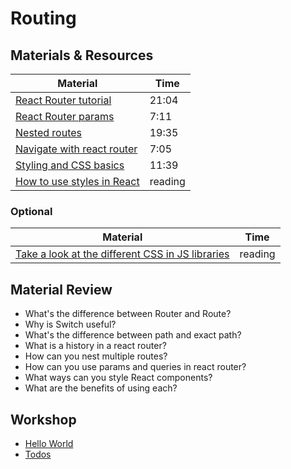 # Routing

## Materials & Resources

Material | Time
-|-
[React Router tutorial](https://www.youtube.com/watch?v=91F8reC8kvo)| 21:04
[React Router params](https://www.youtube.com/watch?v=ZBxMljq9GSE) | 7:11
[Nested routes](https://www.youtube.com/watch?v=sfvrjwVihFY) | 19:35
[Navigate with react router](https://www.youtube.com/watch?v=hHwra0Dvt1E) | 7:05
[Styling and CSS basics](https://www.youtube.com/watch?v=j5P9FHiBVNo) | 11:39
[How to use styles in React](https://malcoded.com/posts/react-component-style/) | reading

### Optional

Material | Time
-|-
[Take a look at the different CSS in JS libraries](https://github.com/MicheleBertoli/css-in-js#features) | reading

## Material Review

- What's the difference between Router and Route?
- Why is Switch useful?
- What's the difference between path and exact path?
- What is a history in a react router?
- How can you nest multiple routes?
- How can you use params and queries in react router?
- What ways can you style React components?
- What are the benefits of using each?

## Workshop

- [Hello World](hello-world)
- [Todos](todos)
